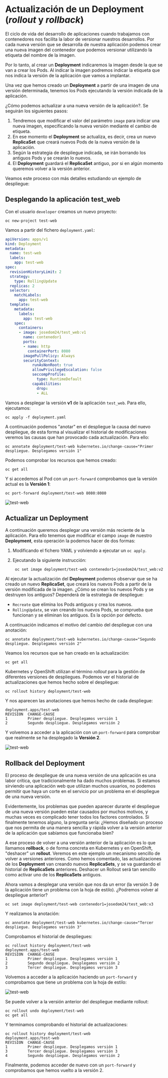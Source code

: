 # Actualización de un Deployment (*rollout* y *rollback*)

El ciclo de vida del desarrollo de aplicaciones cuando trabajamos con contenedores nos facilita la labor de versionar nuestros desarrollos. Por cada nueva versión que se desarrolla de nuestra aplicación podemos crear una nueva imagen del contenedor que podemos versionar utilizando la etiqueta del nombre de la imagen.

Por lo tanto, al crear un **Deployment** indicaremos la imagen desde la que se van a crear los Pods. Al indicar la imagen podremos indicar la etiqueta que nos indica la versión de la aplicación que vamos a implantar.

Una vez que hemos creado un **Deployment** a partir de una imagen de una versión determinada, tenemos los Pods ejecutando la versión indicada de la aplicación.

¿Cómo podemos actualizar a una nueva versión de la aplicación?. Se seguirán los siguientes pasos:

1. Tendremos que modificar el valor del parámetro `image` para indicar una nueva imagen, especificando la nueva versión mediante el cambio de etiqueta.
2. En ese momento el **Deployment** se actualiza, es decir, crea un nuevo **ReplicaSet** que creará nuevos Pods de la nueva versión de la aplicación.
3. Según la estrategia de despliegue indicada, se irán borrando los antiguos Pods y se crearán lo nuevos.
4. El **Deployment** guardará el **ReplicaSet** antiguo, por si en algún momento queremos volver a la versión anterior.

Veamos este proceso con más detalles estudiando un ejemplo de despliegue:

## Desplegando la aplicación test_web

Con el usuario `developer` creamos un nuevo proyecto:

    oc new-project test-web

Vamos a partir del fichero `deployment.yaml`:

```yaml
apiVersion: apps/v1
kind: Deployment
metadata:
  name: test-web
  labels:
    app: test-web
spec:
  revisionHistoryLimit: 2
  strategy:
    type: RollingUpdate
  replicas: 2
  selector:
    matchLabels:
      app: test-web
  template:
    metadata:
      labels:
        app: test-web
    spec:
      containers:
      - image: josedom24/test_web:v1
        name: contenedor1
        ports:
        - name: http
          containerPort: 8080
        imagePullPolicy: Always
        securityContext:
            runAsNonRoot: true
            allowPrivilegeEscalation: false
            seccompProfile:
              type: RuntimeDefault
            capabilities:
              drop:
              - ALL
```

Vamos a desplegar la versión **v1** de la aplicación `test_web`. Para ello, ejecutamos:

    oc apply -f deployment.yaml

A continuación podemos "anotar" en el despliegue la causa del nuevo despliegue, de esta forma al visualizar el historial de modificaciones veremos las causas que han provocado cada actualización. Para ello:

    oc annotate deployment/test-web kubernetes.io/change-cause="Primer despliegue. Desplegamos versión 1"

Podemos comprobar los recursos que hemos creado:

    oc get all

Y si accedemos al Pod con un `port-forward` comprobamos que la versión actual es la **Versión 1**:

    oc port-forward deployment/test-web 8080:8080

![test-web](img/test-web1.png)

## Actualizar un Deployment

A continuación queremos desplegar una versión más reciente de la aplicación. Para ello tenemos que modificar el campo `image` de nuestro **Deployment**, esta operación la podemos hacer de dos formas:

1. Modificando el fichero YAML y volviendo a ejecutar un `oc apply`.
2. Ejecutando la siguiente instrucción:

        oc set image deployment/test-web contenedor1=josedom24/test_web:v2

Al ejecutar la actualización del **Deployment** podemos observar que se ha creado un nuevo **ReplicaSet**, que creará los nuevos Pods a partir de la versión modificada de la imagen. ¿Cómo se crean los nuevos Pods y se destruyen los antiguos? Dependerá de la estrategia de despliegue:

  * `Recreate` que elimina los Pods antiguos y crea los nuevos.
  * `RollingUpdate`, se van creando los nuevos Pods, se comprueba que funcionan y se eliminan los antiguos. Es la opción por defecto.

A continuación indicamos el motivo del cambio del despliegue con una anotación:

    oc annotate deployment/test-web kubernetes.io/change-cause="Segundo despliegue. Desplegamos versión 2"

Veamos los recursos que se han creado en la actualización:

    oc get all

Kubernetes y OpenShift utilizan el término *rollout* para la gestión de diferentes versiones de despliegues. Podemos ver el historial de actualizaciones que hemos hecho sobre el despliegue:

    oc rollout history deployment/test-web

Y nos aparecen las anotaciones que hemos hecho de cada despliegue:

    deployment.apps/test-web 
    REVISION  CHANGE-CAUSE
    1         Primer despliegue. Desplegamos versión 1
    2         Segundo despliegue. Desplegamos versión 2

Y volvemos a acceder a la aplicación con un `port-forward` para comprobar que realmente se ha desplegado la **Versión 2**.

![test-web](img/test-web2.png)

## Rollback del Deployment

El proceso de despliegue de una nueva versión de una aplicación es una labor crítica, que tradicionalmente ha dado muchos problemas. Si estamos sirviendo una aplicación web que utilizan muchos usuarios, no podemos permitir que haya un corte en el servicio por un problema en el despliegue de una nueva versión.

Evidentemente, los problemas que pueden aparecer durante el despliegue de una nueva versión pueden estar causados por muchos motivos, y muchas veces es complicado tener todos los factores controlados. Si finalmente tenemos alguno, la pregunta sería: ¿Hemos diseñado un proceso que nos permita de una manera sencilla y rápida volver a la versión anterior de la aplicación que sabíamos que funcionaba bien?

A ese proceso de volver a una versión anterior de la aplicación es lo que llamamos **rollback**, o de forma concreta en Kubernetes y en OpenShift, "deshacer" un **rollout**. Veremos en este ejemplo un mecanismo sencillo de volver a versiones anteriores. Como hemos comentado, las actualizaciones de los **Deployment** van creando nuevos **ReplicaSets**, y se va guardando el historial de **ReplicaSets** anteriores. Deshacer un Rollout será tan sencillo como activar uno de los **ReplicaSets** antiguos.

Ahora vamos a desplegar una versión que nos da un error (la versión 3 de la aplicación tiene un problema con la hoja de estilo). ¿Podremos volver al despliegue anterior?

    oc set image deployment/test-web contenedor1=josedom24/test_web:v3

Y realizamos la anotación:

    oc annotate deployment/test-web kubernetes.io/change-cause="Tercer despliegue. Desplegamos versión 3"

Comprobamos el historial de despliegues:

```
oc rollout history deployment/test-web
deployment.apps/test-web 
REVISION  CHANGE-CAUSE
1         Primer despliegue. Desplegamos versión 1
2         Segundo despliegue. Desplegamos versión 2
3         Tercer despliegue. Desplegamos versión 3
```

Volvemos a acceder a la aplicación haciendo un `port-forward` y comprobamos que tiene un problema con la hoja de estilo:

![test-web](img/test-web3.png)

Se puede volver a la versión anterior del despliegue mediante rollout:

    oc rollout undo deployment/test-web
    oc get all

Y terminamos comprobando el historial de actualizaciones:

```
oc rollout history deployment/test-web
deployment.apps/test-web
REVISION  CHANGE-CAUSE
1         Primer despliegue. Desplegamos versión 1
3         Tercer despliegue. Desplegamos versión 3
4         Segundo despliegue. Desplegamos versión 2
```

Finalmente, podemos acceder de nuevo con un `port-forward` y comprobamos que hemos vuelto a la versión 2.
